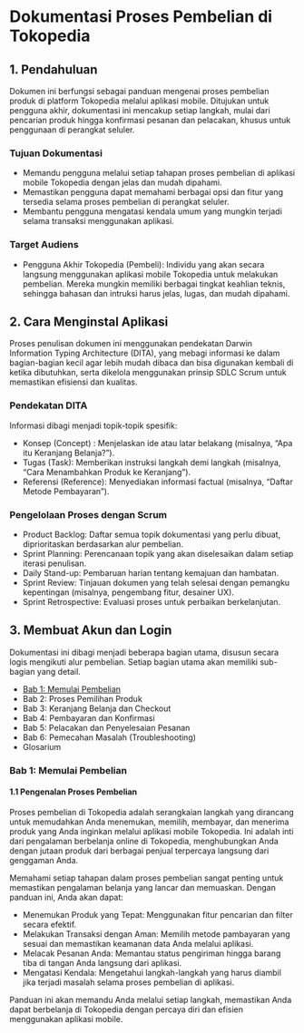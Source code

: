 # Dokumentasi Proses Pembelian di Tokopedia #

## 1.	Pendahuluan ##
Dokumen ini berfungsi sebagai panduan mengenai proses pembelian produk di platform Tokopedia melalui aplikasi mobile. Ditujukan untuk pengguna akhir, dokumentasi ini mencakup setiap langkah, mulai dari pencarian produk hingga konfirmasi pesanan dan pelacakan, khusus untuk penggunaan di perangkat seluler.

### Tujuan Dokumentasi ###
* Memandu pengguna melalui setiap tahapan proses pembelian di aplikasi mobile Tokopedia dengan jelas dan mudah dipahami.
* Memastikan pengguna dapat memahami berbagai opsi dan fitur yang tersedia selama proses pembelian di perangkat seluler.
* Membantu pengguna mengatasi kendala umum yang mungkin terjadi selama transaksi menggunakan aplikasi.

### Target Audiens ###
* Pengguna Akhir Tokopedia (Pembeli): Individu yang akan secara langsung menggunakan aplikasi mobile Tokopedia untuk melakukan pembelian. Mereka mungkin memiliki berbagai tingkat keahlian teknis, sehingga bahasan dan intruksi harus jelas, lugas, dan mudah dipahami.

## 2.	Cara Menginstal Aplikasi ##
Proses penulisan dokumen ini menggunakan pendekatan Darwin Information Typing Architecture (DITA), yang mebagi informasi ke dalam bagian-bagian kecil agar lebih mudah dibaca dan bisa digunakan kembali di ketika dibutuhkan, serta dikelola menggunakan prinsip SDLC Scrum untuk memastikan efisiensi dan kualitas.

### Pendekatan DITA ###
Informasi dibagi menjadi topik-topik spesifik:
* Konsep (Concept) : Menjelaskan ide atau latar belakang (misalnya, “Apa itu Keranjang Belanja?”).
* Tugas (Task): Memberikan instruksi langkah demi langkah (misalnya, “Cara Menambahkan Produk ke Keranjang”).
* Referensi (Reference): Menyediakan informasi factual (misalnya, “Daftar Metode Pembayaran”).

### Pengelolaan Proses dengan Scrum ###
* Product Backlog: Daftar semua topik dokumentasi yang perlu dibuat, diprioritaskan berdasarkan alur pembelian.
* Sprint Planning: Perencanaan topik yang akan diselesaikan dalam setiap iterasi penulisan.
* Daily Stand-up: Pembaruan harian tentang kemajuan dan hambatan.
* Sprint Review: Tinjauan dokumen yang telah selesai dengan pemangku kepentingan (misalnya, pengembang fitur, desainer UX).
* Sprint Retrospective: Evaluasi proses untuk perbaikan berkelanjutan.

## 3.	Membuat Akun dan Login ##
Dokumentasi ini dibagi menjadi beberapa bagian utama, disusun secara logis mengikuti alur pembelian. Setiap bagian utama akan memiliki sub-bagian yang detail.
* [Bab 1: Memulai Pembelian](#inline-formatting)
* Bab 2: Proses Pemilihan Produk
* Bab 3: Keranjang Belanja dan Checkout
* Bab 4: Pembayaran dan Konfirmasi
* Bab 5: Pelacakan dan Penyelesaian Pesanan
* Bab 6: Pemecahan Masalah (Troubleshooting)
* Glosarium

### Bab 1: Memulai Pembelian ###
#### 1.1	Pengenalan Proses Pembelian ####
Proses pembelian di Tokopedia adalah serangkaian langkah yang dirancang untuk memudahkan Anda menemukan, memilih, membayar, dan menerima produk yang Anda inginkan melalui aplikasi mobile Tokopedia. Ini adalah inti dari pengalaman berbelanja online di Tokopedia, menghubungkan Anda dengan jutaan produk dari berbagai penjual terpercaya langsung dari genggaman Anda.

Memahami setiap tahapan dalam proses pembelian sangat penting untuk memastikan pengalaman belanja yang lancar dan memuaskan. Dengan panduan ini, Anda akan dapat:
* Menemukan Produk yang Tepat: Menggunakan fitur pencarian dan filter secara efektif.
* Melakukan Transaksi dengan Aman: Memilih metode pambayaran yang sesuai dan memastikan keamanan data Anda melalui aplikasi.
* Melacak Pesanan Anda: Memantau status pengiriman hingga barang tiba di tangan Anda langsung dari aplikasi.
* Mengatasi Kendala: Mengetahui langkah-langkah yang harus diambil jika terjadi masalah selama proses pembelian di aplikasi.

Panduan ini akan memandu Anda melalui setiap langkah, memastikan Anda dapat berbelanja di Tokopedia dengan percaya diri dan efisien menggunakan aplikasi mobile.
